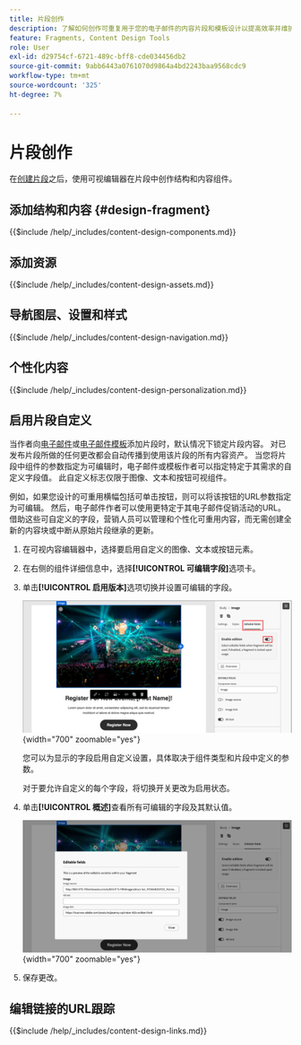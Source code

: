 ```yaml
---
title: 片段创作
description: 了解如何创作可重复用于您的电子邮件的内容片段和模板设计以提高效率并维护设计和品牌标准。
feature: Fragments, Content Design Tools
role: User
exl-id: d29754cf-6721-489c-bff8-cde034456db2
source-git-commit: 9abb6443a0761070d9864a4bd2243baa9568cdc9
workflow-type: tm+mt
source-wordcount: '325'
ht-degree: 7%

---
```


# 片段创作

在[创建片段](./fragments.md#create-fragments)之后，使用可视编辑器在片段中创作结构和内容组件。

## 添加结构和内容 {#design-fragment}

{{$include /help/_includes/content-design-components.md}}

## 添加资源

{{$include /help/_includes/content-design-assets.md}}

## 导航图层、设置和样式

{{$include /help/_includes/content-design-navigation.md}}

## 个性化内容

{{$include /help/_includes/content-design-personalization.md}}

## 启用片段自定义

当作者向[电子邮件](./email-authoring.md#content-authoring---use-visual-fragments)或[电子邮件模板](./email-template-authoring.md#content-authoring---use-visual-fragments)添加片段时，默认情况下锁定片段内容。 对已发布片段所做的任何更改都会自动传播到使用该片段的所有内容资产。 当您将片段中组件的参数指定为可编辑时，电子邮件或模板作者可以指定特定于其需求的自定义字段值。 此自定义标志仅限于图像、文本和按钮可视组件。

例如，如果您设计的可重用横幅包括可单击按钮，则可以将该按钮的URL参数指定为可编辑。 然后，电子邮件作者可以使用更特定于其电子邮件促销活动的URL。 借助这些可自定义的字段，营销人员可以管理和个性化可重用内容，而无需创建全新的内容块或中断从原始片段继承的更新。

1. 在可视内容编辑器中，选择要启用自定义的图像、文本或按钮元素。

1. 在右侧的组件详细信息中，选择&#x200B;**[!UICONTROL 可编辑字段]**&#x200B;选项卡。

1. 单击&#x200B;**[!UICONTROL 启用版本]**&#x200B;选项切换并设置可编辑的字段。

   ![为片段图像组件启用可编辑字段](./assets/fragment-editable-fields-image.png){width="700" zoomable="yes"}

   您可以为显示的字段启用自定义设置，具体取决于组件类型和片段中定义的参数。

   对于要允许自定义的每个字段，将切换开关更改为启用状态。

1. 单击&#x200B;**[!UICONTROL 概述]**&#x200B;查看所有可编辑的字段及其默认值。

   ![查看可编辑的字段及其默认值](./assets/fragment-editable-fields-image-overview.png){width="700" zoomable="yes"}

1. 保存更改。

## 编辑链接的URL跟踪

{{$include /help/_includes/content-design-links.md}}
